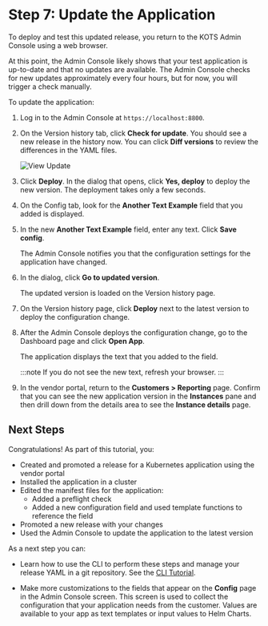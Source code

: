 # Step 7: Update the Application

To deploy and test this updated release, you return to the KOTS Admin Console using a web browser.

At this point, the Admin Console likely shows that your test application is up-to-date and that no updates are available. The Admin Console checks for new updates approximately every four hours, but for now, you will trigger a check manually.

To update the application:

1. Log in to the Admin Console at `https://localhost:8800`.

1. On the Version history tab, click **Check for update**. You should see a new release in the history now. You can click **Diff versions** to review the differences in the YAML files.

   ![View Update](/images/guides/kots/view-update.png)

1. Click **Deploy**. In the dialog that opens, click **Yes, deploy** to deploy the new version. The deployment takes only a few seconds.

1. On the Config tab, look for the **Another Text Example** field that you added is displayed.

1. In the new **Another Text Example** field, enter any text. Click **Save config**.

   The Admin Console notifies you that the configuration settings for the application have changed.

1. In the dialog, click **Go to updated version**.

   The updated version is loaded on the Version history page.

1. On the Version history page, click **Deploy** next to the latest version to deploy the configuration change.

1. After the Admin Console deploys the configuration change, go to the Dashboard page and click **Open App**.

   The application displays the text that you added to the field.

   :::note
   If you do not see the new text, refresh your browser.
   :::

1. In the vendor portal, return to the **Customers > Reporting** page. Confirm that you can see the new application version in the **Instances** pane and then drill down from the details area to see the **Instance details** page.

## Next Steps

Congratulations! As part of this tutorial, you:

- Created and promoted a release for a Kubernetes application using the vendor portal
- Installed the application in a cluster
- Edited the manifest files for the application:
    - Added a preflight check
    - Added a new configuration field and used template functions to reference the field
- Promoted a new release with your changes
- Used the Admin Console to update the application to the latest version

As a next step you can:

- Learn how to use the CLI to perform these steps and manage your release YAML in a git repository. See the [CLI Tutorial](tutorial-cli-setup).

- Make more customizations to the fields that appear on the **Config** page in the Admin Console screen. This screen is used to collect the configuration that your application needs from the customer. Values are available to your app as text templates or input values to Helm Charts.
